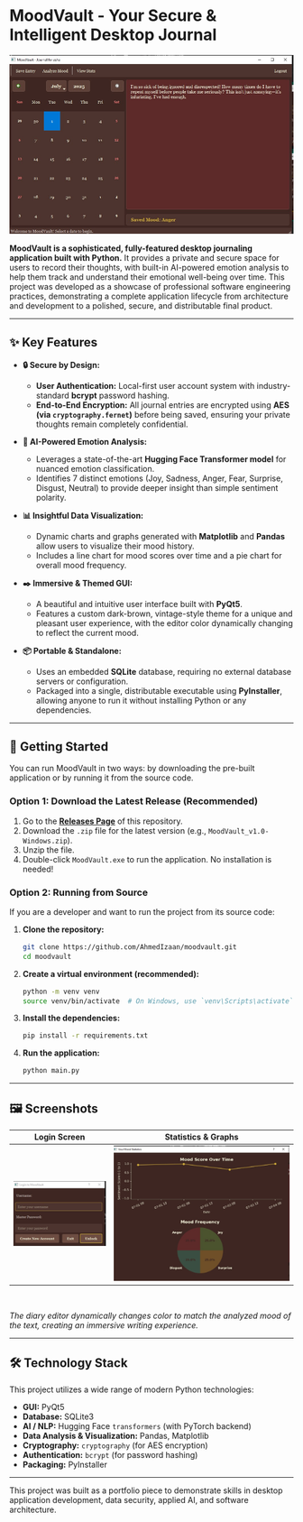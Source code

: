 # MoodVault - Your Secure & Intelligent Desktop Journal

![MoodVault Main UI](./screenshots/main.jpg)

**MoodVault is a sophisticated, fully-featured desktop journaling application built with Python.** It provides a private and secure space for users to record their thoughts, with built-in AI-powered emotion analysis to help them track and understand their emotional well-being over time. This project was developed as a showcase of professional software engineering practices, demonstrating a complete application lifecycle from architecture and development to a polished, secure, and distributable final product.

---

## ✨ Key Features

*   **🔒 Secure by Design:**
    *   **User Authentication:** Local-first user account system with industry-standard **bcrypt** password hashing.
    *   **End-to-End Encryption:** All journal entries are encrypted using **AES (via `cryptography.fernet`)** before being saved, ensuring your private thoughts remain completely confidential.

*   **🧠 AI-Powered Emotion Analysis:**
    *   Leverages a state-of-the-art **Hugging Face Transformer model** for nuanced emotion classification.
    *   Identifies 7 distinct emotions (Joy, Sadness, Anger, Fear, Surprise, Disgust, Neutral) to provide deeper insight than simple sentiment polarity.

*   **📊 Insightful Data Visualization:**
    *   Dynamic charts and graphs generated with **Matplotlib** and **Pandas** allow users to visualize their mood history.
    *   Includes a line chart for mood scores over time and a pie chart for overall mood frequency.

*   **✒️ Immersive & Themed GUI:**
    *   A beautiful and intuitive user interface built with **PyQt5**.
    *   Features a custom dark-brown, vintage-style theme for a unique and pleasant user experience, with the editor color dynamically changing to reflect the current mood.

*   **📦 Portable & Standalone:**
    *   Uses an embedded **SQLite** database, requiring no external database servers or configuration.
    *   Packaged into a single, distributable executable using **PyInstaller**, allowing anyone to run it without installing Python or any dependencies.

---

## 🚀 Getting Started

You can run MoodVault in two ways: by downloading the pre-built application or by running it from the source code.

### Option 1: Download the Latest Release (Recommended)

1.  Go to the [**Releases Page**](https://github.com/AhmedIzaan/moodvault/releases) of this repository.
2.  Download the `.zip` file for the latest version (e.g., `MoodVault_v1.0-Windows.zip`).
3.  Unzip the file.
4.  Double-click `MoodVault.exe` to run the application. No installation is needed!

### Option 2: Running from Source

If you are a developer and want to run the project from its source code:

1.  **Clone the repository:**
    ```bash
    git clone https://github.com/AhmedIzaan/moodvault.git
    cd moodvault
    ```

2.  **Create a virtual environment (recommended):**
    ```bash
    python -m venv venv
    source venv/bin/activate  # On Windows, use `venv\Scripts\activate`
    ```

3.  **Install the dependencies:**
    ```bash
    pip install -r requirements.txt
    ```

4.  **Run the application:**
    ```bash
    python main.py
    ```

---

## 🖼️ Screenshots

| Login Screen                                       | Statistics & Graphs                                    |
| -------------------------------------------------- | ------------------------------------------------------ |
| ![Login Screenshot](./screenshots/login.jpg) | ![Stats Screenshot](./screenshots/stats.jpg) |

<br/>

*The diary editor dynamically changes color to match the analyzed mood of the text, creating an immersive writing experience.*

---

## 🛠️ Technology Stack

This project utilizes a wide range of modern Python technologies:

*   **GUI:** PyQt5
*   **Database:** SQLite3
*   **AI / NLP:** Hugging Face `transformers` (with PyTorch backend)
*   **Data Analysis & Visualization:** Pandas, Matplotlib
*   **Cryptography:** `cryptography` (for AES encryption)
*   **Authentication:** `bcrypt` (for password hashing)
*   **Packaging:** PyInstaller

---

This project was built as a portfolio piece to demonstrate skills in desktop application development, data security, applied AI, and software architecture.